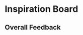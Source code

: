 # Inspiration Board
## Overall Feedback

<!-- RYG! Write a paragraph about how their submission is overall. For inspiration, here are the old set of feedback questions: -->

<!-- 

- `Card` Component renders the data provided as props
- `Board` Component takes a URL and renders the list of Cards and passes in callback functions
- `NewCardForm` Component is a controlled form and uses a callback function to return entered data to the parent component
- GET request made in `componentDidMount`
- DELETE request made in callback function
- POST request made in callback function passed to `NewCardForm` component
- Snapshot testing
- Styling

-->


